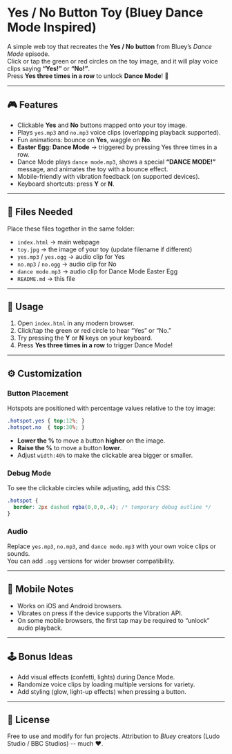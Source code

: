 # Yes / No Button Toy (Bluey Dance Mode Inspired)

A simple web toy that recreates the **Yes / No button** from Bluey’s *Dance Mode* episode.  
Click or tap the green or red circles on the toy image, and it will play voice clips saying **“Yes!”** or **“No!”**.  
Press **Yes three times in a row** to unlock **Dance Mode**! 🎉

---

## 🎮 Features
- Clickable **Yes** and **No** buttons mapped onto your toy image.
- Plays `yes.mp3` and `no.mp3` voice clips (overlapping playback supported).
- Fun animations: bounce on **Yes**, waggle on **No**.
- **Easter Egg: Dance Mode** → triggered by pressing Yes three times in a row.
- Dance Mode plays `dance mode.mp3`, shows a special **“DANCE MODE!”** message, and animates the toy with a bounce effect.
- Mobile-friendly with vibration feedback (on supported devices).
- Keyboard shortcuts: press **Y** or **N**.

---

## 📂 Files Needed
Place these files together in the same folder:
- `index.html` → main webpage
- `toy.jpg` → the image of your toy (update filename if different)
- `yes.mp3` / `yes.ogg` → audio clip for Yes
- `no.mp3` / `no.ogg` → audio clip for No
- `dance mode.mp3` → audio clip for Dance Mode Easter Egg
- `README.md` → this file

---

## 🚀 Usage
1. Open `index.html` in any modern browser.
2. Click/tap the green or red circle to hear “Yes” or “No.”
3. Try pressing the **Y** or **N** keys on your keyboard.
4. Press **Yes three times in a row** to trigger Dance Mode!

---

## ⚙️ Customization

### Button Placement
Hotspots are positioned with percentage values relative to the toy image:
```css
.hotspot.yes { top:12%; }
.hotspot.no  { top:30%; }
```

- **Lower the %** to move a button **higher** on the image.
- **Raise the %** to move a button **lower**.
- Adjust `width:40%` to make the clickable area bigger or smaller.

### Debug Mode
To see the clickable circles while adjusting, add this CSS:
```css
.hotspot {
  border: 2px dashed rgba(0,0,0,.4); /* temporary debug outline */
}
```

### Audio
Replace `yes.mp3`, `no.mp3`, and `dance mode.mp3` with your own voice clips or sounds.  
You can add `.ogg` versions for wider browser compatibility.

---

## 📱 Mobile Notes
- Works on iOS and Android browsers.
- Vibrates on press if the device supports the Vibration API.
- On some mobile browsers, the first tap may be required to “unlock” audio playback.

---

## 🕹️ Bonus Ideas
- Add visual effects (confetti, lights) during Dance Mode.
- Randomize voice clips by loading multiple versions for variety.
- Add styling (glow, light-up effects) when pressing a button.

---

## 📜 License
Free to use and modify for fun projects. Attribution to *Bluey* creators (Ludo Studio / BBC Studios) -- much ❤️.
